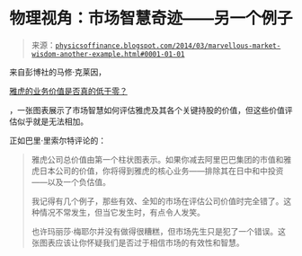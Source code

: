 <!--yml

分类：未分类

日期：2024-05-18 06:52:10

-->

# 物理视角：市场智慧奇迹——另一个例子

> 来源：[`physicsoffinance.blogspot.com/2014/03/marvellous-market-wisdom-another-example.html#0001-01-01`](http://physicsoffinance.blogspot.com/2014/03/marvellous-market-wisdom-another-example.html#0001-01-01)

来自彭博社的马修·克莱因，

[雅虎的业务价值是否真的低于零？](http://www.bloombergview.com/articles/2014-03-17/is-yahoo-s-business-worth-less-than-nothing)

，一张图表展示了市场智慧如何评估雅虎及其各个关键持股的价值，但这些价值评估似乎就是无法相加。

正如巴里·里索尔特评论的：

> 雅虎公司总价值由第一个柱状图表示。如果你减去阿里巴巴集团的市值和雅虎日本公司的价值，你将得到雅虎的核心业务——排除其在日中和中投资——以及一个负估值。
> 
> 我记得有几个例子，那些有效、全知的市场在评估公司价值时完全错了。这种情况不常发生，但当它发生时，有点令人发笑。
> 
> 也许玛丽莎·梅耶尔并没有做得很糟糕，但市场先生只是犯了一个错误。这张图表应该让你怀疑我们是否过于相信市场的有效性和智慧。
